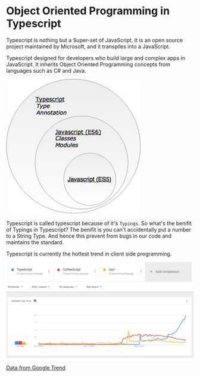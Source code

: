 # Object Oriented Programming in Typescript

Typescript is nothing but a Super-set of JavaScript. It is an open source project maintained by Microsoft, and it transpiles into a JavaScript.

Typescript designed for developers who build large and complex apps in JavaScript. It inherits Object Oriented Programming concepts from languages such as C\# and Java.

![Typescript](ts1.png)

Typescript is called typescript because of it's `Typings`. So what's the benifit of Typings in Typescript? The benifit is you can't accidentally put a number to a String Type. And hence this prevent from bugs in our code and maintains the standard.

Typescript is currently the hottest trend in client side programming.

![Typescript Trend](ts-coffe-dart.PNG)

[Data from Google Trend](https://www.google.com/trends/explore?date=all&q=TypeScript)

